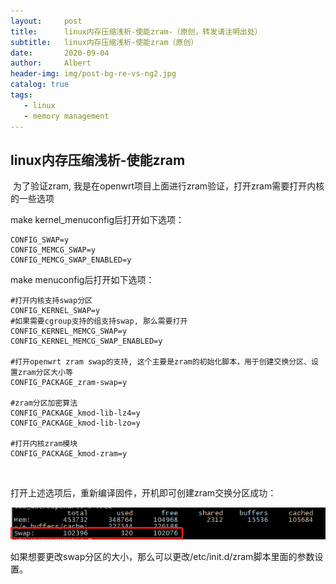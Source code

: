 ```yaml
---
layout:     post
title:      linux内存压缩浅析-使能zram-（原创，转发请注明出处）
subtitle:   linux内存压缩浅析-使能zram（原创）
date:       2020-09-04
author:     Albert
header-img: img/post-bg-re-vs-ng2.jpg
catalog: true
tags:
   - linux
   - memory management  
---
```


## linux内存压缩浅析-使能zram

​         为了验证zram,  我是在openwrt项目上面进行zram验证，打开zram需要打开内核的一些选项

make kernel_menuconfig后打开如下选项：

```
CONFIG_SWAP=y
CONFIG_MEMCG_SWAP=y
CONFIG_MEMCG_SWAP_ENABLED=y
```

make menuconfig后打开如下选项：

```
#打开内核支持swap分区
CONFIG_KERNEL_SWAP=y
#如果需要cgroup支持的组支持swap, 那么需要打开
CONFIG_KERNEL_MEMCG_SWAP=y
CONFIG_KERNEL_MEMCG_SWAP_ENABLED=y

#打开openwrt zram swap的支持, 这个主要是zram的初始化脚本，用于创建交换分区、设置zram分区大小等
CONFIG_PACKAGE_zram-swap=y

#zram分区加密算法
CONFIG_PACKAGE_kmod-lib-lz4=y
CONFIG_PACKAGE_kmod-lib-lzo=y

#打开内核zram模块
CONFIG_PACKAGE_kmod-zram=y
```

​       

打开上述选项后，重新编译固件，开机即可创建zram交换分区成功：

![image-20200904144959188](https://github.com/cclinuxer/cclinuxer.github.io/blob/master/img/image-20200904144959188.png?raw=true)

如果想要更改swap分区的大小，那么可以更改/etc/init.d/zram脚本里面的参数设置。

